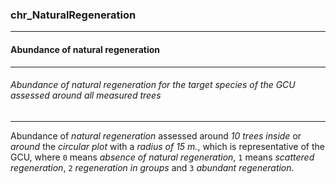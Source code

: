 ### chr_NaturalRegeneration



------
#### Abundance of natural regeneration



------
###### Abundance of natural regeneration for the target species of the GCU assessed around all measured trees



------
Abundance of *natural regeneration* assessed around *10 trees* *inside* or *around* the *circular plot* with a *radius of 15 m.*, which is representative of the GCU, where `0` means *absence of natural regeneration*, `1` means *scattered regeneration*, `2` *regeneration in groups* and `3` *abundant regeneration*.